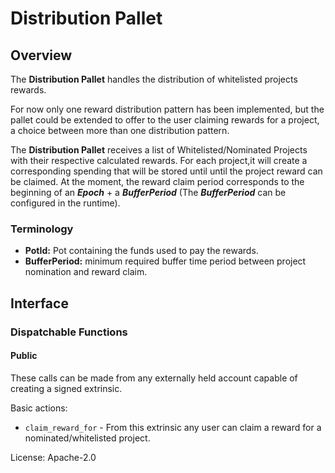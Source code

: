 # Distribution Pallet
## Overview

The **Distribution Pallet** handles the distribution of whitelisted projects rewards.

For now only one reward distribution pattern has been implemented, but the pallet could be extended
to offer to the user claiming rewards for a project, a choice between more than one distribution pattern.
 
The **Distribution Pallet** receives a list of Whitelisted/Nominated Projects with
their respective calculated rewards. For each project,it will create a corresponding 
spending that will be stored until until the project reward can be claimed. At the moment, the reward claim period corresponds to the beginning of an ***Epoch*** + a ***BufferPeriod*** (The ***BufferPeriod*** can be configured in the runtime).


### Terminology

- **PotId:** Pot containing the funds used to pay the rewards.
- **BufferPeriod:** minimum required buffer time period between project nomination and reward claim.
## Interface

### Dispatchable Functions

#### Public

These calls can be made from any externally held account capable of creating
a signed extrinsic.

Basic actions:
- `claim_reward_for` - From this extrinsic any user can claim a reward for a nominated/whitelisted project.

License: Apache-2.0
